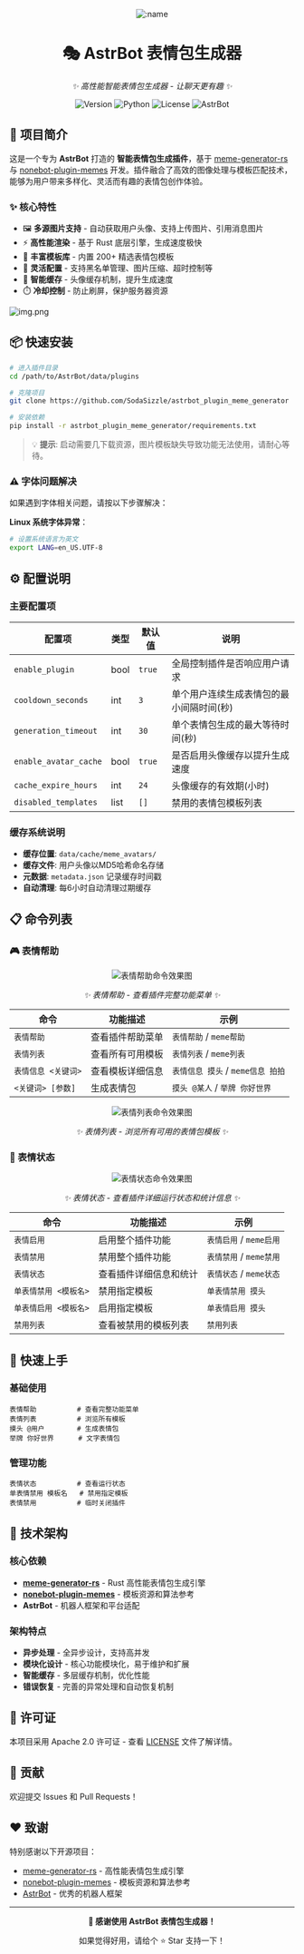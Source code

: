 <div align="center">

![:name](https://count.getloli.com/@astrbot_plugin_meme_generator?name=astrbot_plugin_meme_generator&theme=gelbooru&padding=8&offset=0&align=top&scale=1&pixelated=0&darkmode=auto)

# 🎭 AstrBot 表情包生成器

_✨ 高性能智能表情包生成器 - 让聊天更有趣 ✨_

![Version](https://img.shields.io/badge/version-v1.0.0-blue?style=for-the-badge)
![Python](https://img.shields.io/badge/python-3.11+-blue?style=for-the-badge)
![License](https://img.shields.io/badge/license-Apache%202.0-green?style=for-the-badge)
![AstrBot](https://img.shields.io/badge/AstrBot-Plugin-purple?style=for-the-badge)

</div>

## 🚀 项目简介

这是一个专为 **AstrBot** 打造的 **智能表情包生成插件**，基于 [meme-generator-rs](https://github.com/MemeCrafters/meme-generator-rs) 与 [nonebot-plugin-memes](https://github.com/MemeCrafters/nonebot-plugin-memes) 开发。插件融合了高效的图像处理与模板匹配技术，能够为用户带来多样化、灵活而有趣的表情包创作体验。

### ✨ 核心特性

- 🖼️ **多源图片支持** - 自动获取用户头像、支持上传图片、引用消息图片
- ⚡ **高性能渲染** - 基于 Rust 底层引擎，生成速度极快
- 🎨 **丰富模板库** - 内置 200+ 精选表情包模板
- 🔧 **灵活配置** - 支持黑名单管理、图片压缩、超时控制等
- 💾 **智能缓存** - 头像缓存机制，提升生成速度
- ⏱️ **冷却控制** - 防止刷屏，保护服务器资源

![img.png](static/picture/demo.png)

## 📦 快速安装

```bash
# 进入插件目录
cd /path/to/AstrBot/data/plugins

# 克隆项目
git clone https://github.com/SodaSizzle/astrbot_plugin_meme_generator

# 安装依赖
pip install -r astrbot_plugin_meme_generator/requirements.txt
```

> 💡 **提示**: 启动需要几下载资源，图片模板缺失导致功能无法使用，请耐心等待。

### ⚠️ 字体问题解决

如果遇到字体相关问题，请按以下步骤解决：

**Linux 系统字体异常**：
```bash
# 设置系统语言为英文
export LANG=en_US.UTF-8
```


## ⚙️ 配置说明

### 主要配置项

| 配置项 | 类型 | 默认值 | 说明 |
|--------|------|--------|------|
| `enable_plugin` | bool | `true` | 全局控制插件是否响应用户请求 |
| `cooldown_seconds` | int | `3` | 单个用户连续生成表情包的最小间隔时间(秒) |
| `generation_timeout` | int | `30` | 单个表情包生成的最大等待时间(秒) |
| `enable_avatar_cache` | bool | `true` | 是否启用头像缓存以提升生成速度 |
| `cache_expire_hours` | int | `24` | 头像缓存的有效期(小时) |
| `disabled_templates` | list | `[]` | 禁用的表情包模板列表 |

### 缓存系统说明

- **缓存位置**: `data/cache/meme_avatars/`
- **缓存文件**: 用户头像以MD5哈希命名存储
- **元数据**: `metadata.json` 记录缓存时间戳
- **自动清理**: 每6小时自动清理过期缓存

## 📋 命令列表

### 🎮 表情帮助

<div align="center">

![表情帮助命令效果图](static/picture/help.png)

_✨ 表情帮助 - 查看插件完整功能菜单 ✨_

</div>

| 命令 | 功能描述 | 示例 |
|------|----------|------|
| `表情帮助` | 查看插件帮助菜单 | `表情帮助` / `meme帮助` |
| `表情列表` | 查看所有可用模板 | `表情列表` / `meme列表` |
| `表情信息 <关键词>` | 查看模板详细信息 | `表情信息 摸头` / `meme信息 拍拍` |
| `<关键词> [参数]` | 生成表情包 | `摸头 @某人` / `举牌 你好世界` |

<div align="center">

![表情列表命令效果图](static/picture/list.png)

_✨ 表情列表 - 浏览所有可用的表情包模板 ✨_

</div>

### 🔧 表情状态

<div align="center">

![表情状态命令效果图](static/picture/info.png)

_✨ 表情状态 - 查看插件详细运行状态和统计信息 ✨_

</div>

| 命令 | 功能描述 | 示例 |
|------|----------|------|
| `表情启用` | 启用整个插件功能 | `表情启用` / `meme启用` |
| `表情禁用` | 禁用整个插件功能 | `表情禁用` / `meme禁用` |
| `表情状态` | 查看插件详细信息和统计 | `表情状态` / `meme状态` |
| `单表情禁用 <模板名>` | 禁用指定模板 | `单表情禁用 摸头` |
| `单表情启用 <模板名>` | 启用指定模板 | `单表情启用 摸头` |
| `禁用列表` | 查看被禁用的模板列表 | `禁用列表` |


## 🎯 快速上手

### 基础使用
```
表情帮助          # 查看完整功能菜单
表情列表          # 浏览所有模板
摸头 @用户        # 生成表情包
举牌 你好世界      # 文字表情包
```

### 管理功能
```
表情状态          # 查看运行状态
单表情禁用 模板名   # 禁用指定模板
表情禁用          # 临时关闭插件
```

## 🔧 技术架构

### 核心依赖

- **[meme-generator-rs](https://github.com/MemeCrafters/meme-generator-rs)** - Rust 高性能表情包生成引擎
- **[nonebot-plugin-memes](https://github.com/MemeCrafters/nonebot-plugin-memes)** - 模板资源和算法参考
- **AstrBot** - 机器人框架和平台适配

### 架构特点

- **异步处理** - 全异步设计，支持高并发
- **模块化设计** - 核心功能模块化，易于维护和扩展
- **智能缓存** - 多层缓存机制，优化性能
- **错误恢复** - 完善的异常处理和自动恢复机制


## 📄 许可证

本项目采用 Apache 2.0 许可证 - 查看 [LICENSE](LICENSE) 文件了解详情。

## 🤝 贡献

欢迎提交 Issues 和 Pull Requests！

## ❤️ 致谢

特别感谢以下开源项目：

- [meme-generator-rs](https://github.com/MemeCrafters/meme-generator-rs) - 高性能表情包生成引擎
- [nonebot-plugin-memes](https://github.com/MemeCrafters/nonebot-plugin-memes) - 模板资源和算法参考
- [AstrBot](https://github.com/Soulter/AstrBot) - 优秀的机器人框架

---

<div align="center">

**🎉 感谢使用 AstrBot 表情包生成器！**

如果觉得好用，请给个 ⭐ Star 支持一下！

</div>

